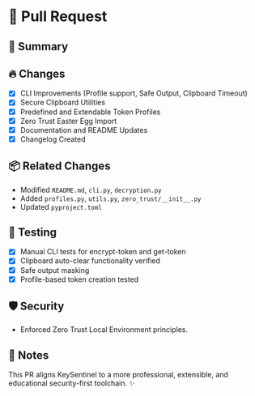 # 🚀 Pull Request

## 📜 Summary

<!-- Provide a short summary of the changes introduced by this PR -->

## 🔥 Changes

- [x] CLI Improvements (Profile support, Safe Output, Clipboard Timeout)
- [x] Secure Clipboard Utilities
- [x] Predefined and Extendable Token Profiles
- [x] Zero Trust Easter Egg Import
- [x] Documentation and README Updates
- [x] Changelog Created

## 📦 Related Changes

- Modified `README.md`, `cli.py`, `decryption.py`
- Added `profiles.py`, `utils.py`, `zero_trust/__init__.py`
- Updated `pyproject.toml`

## 🧪 Testing

- [x] Manual CLI tests for encrypt-token and get-token
- [x] Clipboard auto-clear functionality verified
- [x] Safe output masking
- [x] Profile-based token creation tested

## 🛡 Security

- Enforced Zero Trust Local Environment principles.

## 📢 Notes

This PR aligns KeySentinel to a more professional, extensible, and educational security-first toolchain. ✨
